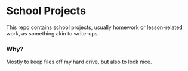 # School Projects
This repo contains school projects, usually homework or lesson-related work, as something akin to write-ups.

### Why?
Mostly to keep files off my hard drive, but also to look nice.
